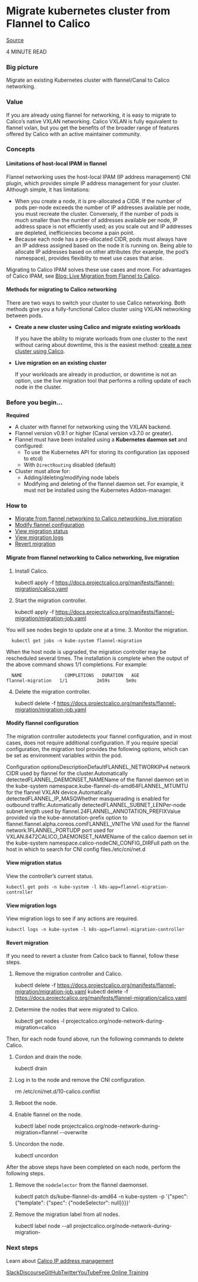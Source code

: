 # Migrate kubernetes cluster from Flannel to Calico

[Source](https://projectcalico.docs.tigera.io/getting-started/kubernetes/flannel/migration-from-flannel "Permalink to Migrate a Kubernetes cluster from flannel/Canal to Calico")

4 MINUTE READ 

### Big picture

Migrate an existing Kubernetes cluster with flannel/Canal to Calico networking.

### Value

If you are already using flannel for networking, it is easy to migrate to Calico’s native VXLAN networking. Calico VXLAN is fully equivalent to flannel vxlan, but you get the benefits of the broader range of features offered by Calico with an active maintainer community.

### Concepts

#### Limitations of host-local IPAM in flannel

Flannel networking uses the host-local IPAM (IP address management) CNI plugin, which provides simple IP address management for your cluster. Although simple, it has limitations:

* When you create a node, it is pre-allocated a CIDR. If the number of pods per-node exceeds the number of IP addresses available per node, you must recreate the cluster. Conversely, if the number of pods is much smaller than the number of addresses available per node, IP address space is not efficiently used; as you scale out and IP addresses are depleted, inefficiencies become a pain point.
* Because each node has a pre-allocated CIDR, pods must always have an IP address assigned based on the node it is running on. Being able to allocate IP addresses based on other attributes (for example, the pod’s namespace), provides flexiblity to meet use cases that arise.

Migrating to Calico IPAM solves these use cases and more. For advantages of Calico IPAM, see [Blog: Live Migration from Flannel to Calico](https://www.projectcalico.org/live-migration-from-flannel-to-calico/).

#### Methods for migrating to Calico networking

There are two ways to switch your cluster to use Calico networking. Both methods give you a fully-functional Calico cluster using VXLAN networking between pods.

* **Create a new cluster using Calico and migrate existing workloads**

  If you have the ability to migrate worloads from one cluster to the next without caring about downtime, this is the easiest method: [create a new cluster using Calico](https://projectcalico.docs.tigera.io/getting-started/kubernetes/quickstart).
* **Live migration on an existing cluster**

  If your workloads are already in production, or downtime is not an option, use the live migration tool that performs a rolling update of each node in the cluster.

### Before you begin…

**Required**

* A cluster with flannel for networking using the VXLAN backend.
* Flannel version v0.9.1 or higher (Canal version v3.7.0 or greater).
* Flannel must have been installed using a **Kubernetes daemon set** and configured: 
  * To use the Kubernetes API for storing its configuration (as opposed to etcd)
  * With `DirectRouting` disabled (default)
* Cluster must allow for: 
  * Adding/deleting/modifying node labels
  * Modifying and deleting of the flannel daemon set. For example, it must not be installed using the Kubernetes Addon-manager.

### How to

* [Migrate from flannel networking to Calico networking, live migration](https://projectcalico.docs.tigera.io/getting-started/kubernetes/flannel/migration-from-flannel#migrate-from-flannel-networking-to-calico-networking-live-migration)
* [Modify flannel configuration](https://projectcalico.docs.tigera.io/getting-started/kubernetes/flannel/migration-from-flannel#modify-flannel-configuration)
* [View migration status](https://projectcalico.docs.tigera.io/getting-started/kubernetes/flannel/migration-from-flannel#view-migration-status)
* [View migration logs](https://projectcalico.docs.tigera.io/getting-started/kubernetes/flannel/migration-from-flannel#view-migration-logs)
* [Revert migration](https://projectcalico.docs.tigera.io/getting-started/kubernetes/flannel/migration-from-flannel#revert-migration)

#### Migrate from flannel networking to Calico networking, live migration

1. Install Calico.

      kubectl apply -f https://docs.projectcalico.org/manifests/flannel-migration/calico.yaml
2. Start the migration controller.

      kubectl apply -f https://docs.projectcalico.org/manifests/flannel-migration/migration-job.yaml

  You will see nodes begin to update one at a time.
3. Monitor the migration.

      kubectl get jobs -n kube-system flannel-migration

  When the host node is upgraded, the migration controller may be rescheduled several times. The installation is complete when the output of the above command shows 1/1 completions. For example:

      NAME                COMPLETIONS   DURATION   AGE
    flannel-migration   1/1           2m59s      5m9s
4. Delete the migration controller.

      kubectl delete -f https://docs.projectcalico.org/manifests/flannel-migration/migration-job.yaml

#### Modify flannel configuration

The migration controller autodetects your flannel configuration, and in most cases, does not require additional configuration. If you require special configuration, the migration tool provides the following options, which can be set as environment variables within the pod.

Configuration optionsDescriptionDefaultFLANNEL\_NETWORKIPv4 network CIDR used by flannel for the cluster.Automatically detectedFLANNEL\_DAEMONSET\_NAMEName of the flannel daemon set in the kube-system namespace.kube-flannel-ds-amd64FLANNEL\_MTUMTU for the flannel VXLAN device.Automatically detectedFLANNEL\_IP\_MASQWhether masquerading is enabled for outbound traffic.Automatically detectedFLANNEL\_SUBNET\_LENPer-node subnet length used by flannel.24FLANNEL\_ANNOTATION\_PREFIXValue provided via the kube-annotation-prefix option to flannel.flannel.alpha.coreos.comFLANNEL\_VNIThe VNI used for the flannel network.1FLANNEL\_PORTUDP port used for VXLAN.8472CALICO\_DAEMONSET\_NAMEName of the calico daemon set in the kube-system namespace.calico-nodeCNI\_CONFIG\_DIRFull path on the host in which to search for CNI config files./etc/cni/net.d

#### View migration status

View the controller’s current status.

    kubectl get pods -n kube-system -l k8s-app=flannel-migration-controller

#### View migration logs

View migration logs to see if any actions are required.

    kubectl logs -n kube-system -l k8s-app=flannel-migration-controller

#### Revert migration

If you need to revert a cluster from Calico back to flannel, follow these steps.

1. Remove the migration controller and Calico.

      kubectl delete -f https://docs.projectcalico.org/manifests/flannel-migration/migration-job.yaml
    kubectl delete -f https://docs.projectcalico.org/manifests/flannel-migration/calico.yaml
2. Determine the nodes that were migrated to Calico.

      kubectl get nodes -l projectcalico.org/node-network-during-migration=calico

Then, for each node found above, run the following commands to delete Calico.

1. Cordon and drain the node.

      kubectl drain <node name>
2. Log in to the node and remove the CNI configuration.

      rm /etc/cni/net.d/10-calico.conflist
3. Reboot the node.
4. Enable flannel on the node.

      kubectl label node <node name> projectcalico.org/node-network-during-migration=flannel --overwrite
5. Uncordon the node.

      kubectl uncordon <node name>

After the above steps have been completed on each node, perform the following steps.

1. Remove the `nodeSelector` from the flannel daemonset.

      kubectl patch ds/kube-flannel-ds-amd64 -n kube-system -p '{"spec": {"template": {"spec": {"nodeSelector": null}}}}'
2. Remove the migration label from all nodes.

      kubectl label node --all projectcalico.org/node-network-during-migration-

### Next steps

Learn about [Calico IP address management](https://projectcalico.docs.tigera.io/networking/ipam)

[Slack](https://slack.projectcalico.org/)[Discourse](https://discuss.projectcalico.org/)[GitHub](https://github.com/projectcalico/calico)[Twitter](https://twitter.com/projectcalico)[YouTube](https://www.youtube.com/channel/UCFpTnXDNcBoXI4gqCDmegFA)[Free Online Training](https://www.tigera.io/events/)